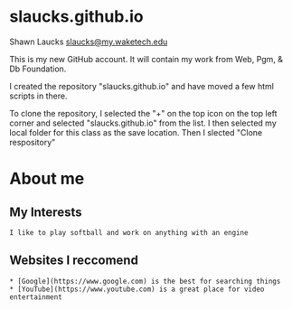 # slaucks.github.io
Shawn Laucks
slaucks@my.waketech.edu

This is my new GitHub account. It will contain my work from Web, Pgm, & Db Foundation.

I created the repository "slaucks.github.io" and have moved a few html scripts in there. 

To clone the repository, I selected the "+" on the top icon on the top left corner and selected "slaucks.github.io" from the list.
I then selected my local folder for this class as the save location. Then I slected "Clone respository"

# About me

## My Interests
 	I like to play softball and work on anything with an engine
## Websites I reccomend
	* [Google](https://www.google.com) is the best for searching things
	* [YouTube](https://www.youtube.com) is a great place for video entertainment
